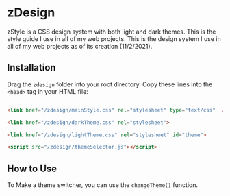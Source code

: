 
# zDesign

zStyle is a CSS design system with both light and dark themes. This is the style guide I use in all of my web projects. This is the design system I use in all of my web projects as of its creation (11/2/2021).

## Installation

Drag the `zdesign` folder into your root directory.
Copy these lines into the `<head>` tag in your HTML file:

```html

<link href="/zdesign/mainStyle.css" rel="stylesheet" type="text/css"  />

<link href="/zdesign/darkTheme.css" rel="stylesheet">

<link href="/zdesign/lightTheme.css" rel="stylesheet" id="theme">

<script src="/zdesign/themeSelector.js"></script>

```

## How to Use

To Make a theme switcher, you can use the `changeTheme()` function.
